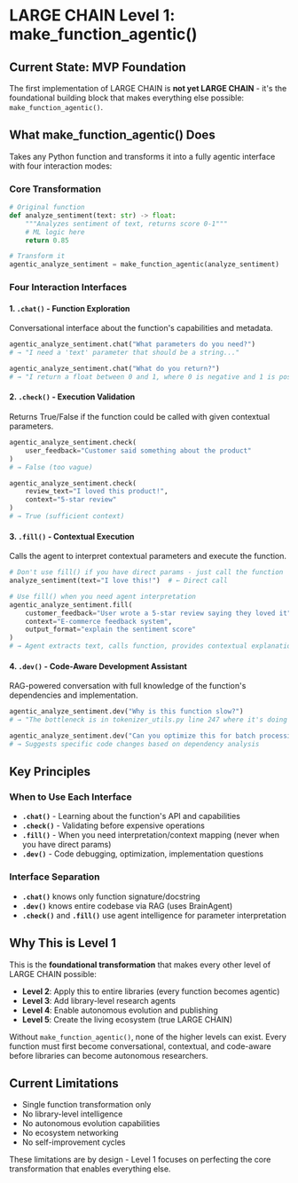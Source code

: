 # LARGE CHAIN Level 1: make_function_agentic()

## Current State: MVP Foundation

The first implementation of LARGE CHAIN is **not yet LARGE CHAIN** - it's the foundational building block that makes everything else possible: `make_function_agentic()`.

## What make_function_agentic() Does

Takes any Python function and transforms it into a fully agentic interface with four interaction modes:

### Core Transformation
```python
# Original function
def analyze_sentiment(text: str) -> float:
    """Analyzes sentiment of text, returns score 0-1"""
    # ML logic here
    return 0.85

# Transform it
agentic_analyze_sentiment = make_function_agentic(analyze_sentiment)
```

### Four Interaction Interfaces

#### 1. `.chat()` - Function Exploration
Conversational interface about the function's capabilities and metadata.
```python
agentic_analyze_sentiment.chat("What parameters do you need?")
# → "I need a 'text' parameter that should be a string..."

agentic_analyze_sentiment.chat("What do you return?")
# → "I return a float between 0 and 1, where 0 is negative and 1 is positive"
```

#### 2. `.check()` - Execution Validation  
Returns True/False if the function could be called with given contextual parameters.
```python
agentic_analyze_sentiment.check(
    user_feedback="Customer said something about the product"
)
# → False (too vague)

agentic_analyze_sentiment.check(
    review_text="I loved this product!",
    context="5-star review"
)
# → True (sufficient context)
```

#### 3. `.fill()` - Contextual Execution
Calls the agent to interpret contextual parameters and execute the function.
```python
# Don't use fill() if you have direct params - just call the function
analyze_sentiment(text="I love this!")  # ← Direct call

# Use fill() when you need agent interpretation
agentic_analyze_sentiment.fill(
    customer_feedback="User wrote a 5-star review saying they loved it",
    context="E-commerce feedback system",
    output_format="explain the sentiment score"
)
# → Agent extracts text, calls function, provides contextual explanation
```

#### 4. `.dev()` - Code-Aware Development Assistant  
RAG-powered conversation with full knowledge of the function's dependencies and implementation.
```python
agentic_analyze_sentiment.dev("Why is this function slow?")
# → "The bottleneck is in tokenizer_utils.py line 247 where it's doing O(n²) regex matching..."

agentic_analyze_sentiment.dev("Can you optimize this for batch processing?")
# → Suggests specific code changes based on dependency analysis
```

## Key Principles

### When to Use Each Interface
- **`.chat()`** - Learning about the function's API and capabilities
- **`.check()`** - Validating before expensive operations
- **`.fill()`** - When you need interpretation/context mapping (never when you have direct params)
- **`.dev()`** - Code debugging, optimization, implementation questions

### Interface Separation
- **`.chat()`** knows only function signature/docstring
- **`.dev()`** knows entire codebase via RAG (uses BrainAgent)
- **`.check()`** and **`.fill()`** use agent intelligence for parameter interpretation

## Why This is Level 1

This is the **foundational transformation** that makes every other level of LARGE CHAIN possible:

- **Level 2**: Apply this to entire libraries (every function becomes agentic)
- **Level 3**: Add library-level research agents  
- **Level 4**: Enable autonomous evolution and publishing
- **Level 5**: Create the living ecosystem (true LARGE CHAIN)

Without `make_function_agentic()`, none of the higher levels can exist. Every function must first become conversational, contextual, and code-aware before libraries can become autonomous researchers.

## Current Limitations

- Single function transformation only
- No library-level intelligence
- No autonomous evolution capabilities  
- No ecosystem networking
- No self-improvement cycles

These limitations are by design - Level 1 focuses on perfecting the core transformation that enables everything else.